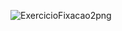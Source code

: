 
![ExercicioFixacao2png](https://github.com/GuiCordoba/C-sharp/assets/113614735/0c5e0838-23d8-4dd9-84ac-9413c1b83290)
